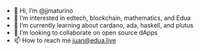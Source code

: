 - 👋 Hi, I’m @jjmaturino
- 👀 I’m interested in edtech, blockchain, mathematics, and Edua
- 🌱 I’m currently learning about cardano, ada, haskell, and plutus
- 💞️ I’m looking to collaborate on open source dApps
- 📫 How to reach me juan@edua.live

<!---
jjmaturino/jjmaturino is a ✨ special ✨ repository because its `README.md` (this file) appears on your GitHub profile.
You can click the Preview link to take a look at your changes.
--->
